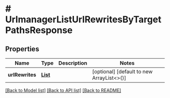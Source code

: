 # # UrlmanagerListUrlRewritesByTargetPathsResponse


## Properties 


Name | Type | Description | Notes
------------ | ------------- | ------------- | -------------
**urlRewrites**| [**List<UrlmanagerUrlRewrite>**](UrlmanagerUrlRewrite.md) |   | [optional] [default to new ArrayList<>()]


[[Back to Model list]](../../README.md#models) [[Back to API list]](../../README.md#endpoints) [[Back to README]](../../README.md)

